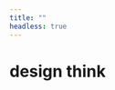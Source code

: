 ```yaml
---
title: ""
headless: true
---
```

  <main>
    <h1><span>design</span> <span>think</span></h1>

  </main>
